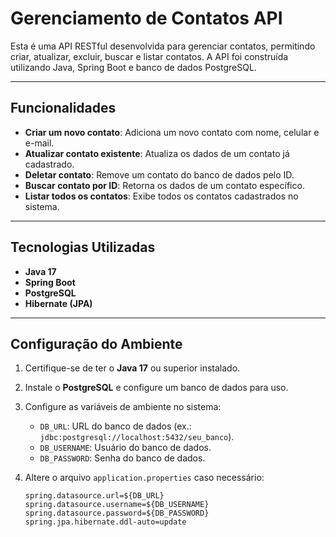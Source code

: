 # Gerenciamento de Contatos API

Esta é uma API RESTful desenvolvida para gerenciar contatos, permitindo criar, atualizar, excluir, buscar e listar contatos. A API foi construída utilizando Java, Spring Boot e banco de dados PostgreSQL.

---

## Funcionalidades

- **Criar um novo contato**: Adiciona um novo contato com nome, celular e e-mail.
- **Atualizar contato existente**: Atualiza os dados de um contato já cadastrado.
- **Deletar contato**: Remove um contato do banco de dados pelo ID.
- **Buscar contato por ID**: Retorna os dados de um contato específico. 
- **Listar todos os contatos**: Exibe todos os contatos cadastrados no sistema.

---

## Tecnologias Utilizadas

- **Java 17**
- **Spring Boot**
- **PostgreSQL**
- **Hibernate (JPA)**

---

## Configuração do Ambiente

1. Certifique-se de ter o **Java 17** ou superior instalado.
2. Instale o **PostgreSQL** e configure um banco de dados para uso.
3. Configure as variáveis de ambiente no sistema:
   - `DB_URL`: URL do banco de dados (ex.: `jdbc:postgresql://localhost:5432/seu_banco`).
   - `DB_USERNAME`: Usuário do banco de dados.
   - `DB_PASSWORD`: Senha do banco de dados.

4. Altere o arquivo `application.properties` caso necessário:
   ```properties
   spring.datasource.url=${DB_URL}
   spring.datasource.username=${DB_USERNAME}
   spring.datasource.password=${DB_PASSWORD}
   spring.jpa.hibernate.ddl-auto=update
